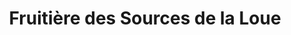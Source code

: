 ---
title: "Fruitière des Sources de la Loue"
url: /saint-gorgon-main/fruitiere-des-sources-de-la-loue/
shop: Käse
---